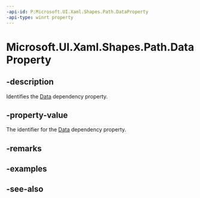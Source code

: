 ```yaml
---
-api-id: P:Microsoft.UI.Xaml.Shapes.Path.DataProperty
-api-type: winrt property
---
```


<!-- Property syntax
public Windows.UI.Xaml.DependencyProperty DataProperty { get; }
-->

# Microsoft.UI.Xaml.Shapes.Path.DataProperty

## -description
Identifies the [Data](path_data.md) dependency property.

## -property-value
The identifier for the [Data](path_data.md) dependency property.

## -remarks

## -examples

## -see-also
